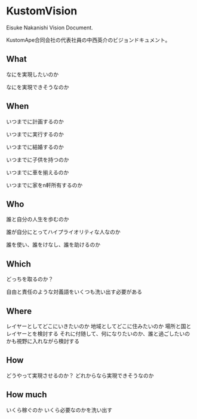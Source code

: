 # KustomVision

Eisuke Nakanishi Vision Document.

KustomApe合同会社の代表社員の中西英介のビジョンドキュメント。

## What

なにを実現したいのか

なにを実現できそうなのか

## When

いつまでに計画するのか

いつまでに実行するのか

いつまでに結婚するのか

いつまでに子供を持つのか

いつまでに車を揃えるのか

いつまでに家をn軒所有するのか

## Who

誰と自分の人生を歩むのか

誰が自分にとってハイプライオリティな人なのか

誰を使い、誰をけなし、誰を助けるのか

## Which

どっちを取るのか？

自由と責任のような対義語をいくつも洗い出す必要がある

## Where

レイヤーとしてどこにいきたいのか
地域としてどこに住みたいのか
場所と国とレイヤーとを検討する
それに付随して、何になりたいのか、誰と過ごしたいのかも視野に入れながら検討する

## How

どうやって実現させるのか？
どれからなら実現できそうなのか

## How much

いくら稼ぐのか
いくら必要なのかを洗い出す
